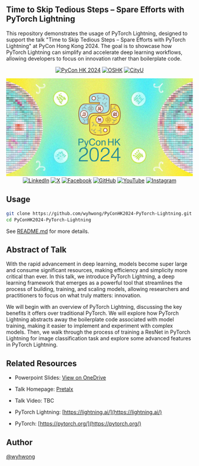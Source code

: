 ## Time to Skip Tedious Steps – Spare Efforts with PyTorch Lightning

This repository demonstrates the usage of PyTorch Lightning, designed to support the talk "Time to Skip Tedious Steps – Spare Efforts with PyTorch Lightning" at PyCon Hong Kong 2024. The goal is to showcase how PyTorch Lightning can simplify and accelerate deep learning workflows, allowing developers to focus on innovation rather than boilerplate code.

<div align="center">

[![PyCon HK 2024](https://img.shields.io/badge/PyCon%20HK-green)](https://pycon.hk/)
[![OSHK](https://img.shields.io/badge/OSHK-00AEEF)](https://opensource.hk/)
[![CityU](https://img.shields.io/badge/CityU-E4405F)](https://www.cityu.edu.hk/)

![PyCon HK 2024](./assets/pycon_banner.jpg)
[![LinkedIn](https://img.shields.io/badge/LinkedIn-blue?&logo=linkedin)](https://www.linkedin.com/company/pyconhk/)
[![X](https://img.shields.io/twitter/follow/PyCon?style=social)](https://x.com/pyconhk/)
[![Facebook](https://img.shields.io/badge/Facebook-blue?&logo=facebook)](https://www.facebook.com/pyconhk/)
[![GitHub](https://img.shields.io/badge/GitHub-black?&logo=github)](https://github.com/pyconhk/)
[![YouTube](https://img.shields.io/badge/YouTube-FF0000?&logo=youtube)](https://www.youtube.com/c/pyconhk)
[![Instagram](https://img.shields.io/badge/Instagram-purple?&logo=instagram&logoColor=white)](https://www.instagram.com/pyconhk/)

</div>

## Usage

```bash
git clone https://github.com/wyhwong/PyConHK2024-PyTorch-Lightning.git
cd PyConHK2024-PyTorch-Lightning
```

See [README.md](./src/README.md) for more details.

## Abstract of Talk

With the rapid advancement in deep learning, models become super large and consume significant resources, making efficiency and simplicity more critical than ever. In this talk, we introduce PyTorch Lightning, a deep learning framework that emerges as a powerful tool that streamlines the process of building, training, and scaling models, allowing researchers and practitioners to focus on what truly matters: innovation.

We will begin with an overview of PyTorch Lightning, discussing the key benefits it offers over traditional PyTorch. We will explore how PyTorch Lightning abstracts away the boilerplate code associated with model training, making it easier to implement and experiment with complex models. Then, we walk through the process of training a ResNet in PyTorch Lightning for image classification task and explore some advanced features in PyTorch Lightning.

## Related Resources

- Powerpoint Slides: [View on OneDrive](https://1drv.ms/p/c/7adfdf652c41fb6c/EZ-Bd0i38FJKmzw5_ZYT6UIBDWWKBVsM30SlBTa2R2Cx1A)

- Talk Homepage: [Pretalx](https://pretalx.com/pyconhk2024/talk/UVKEGD/)

- Talk Video: TBC

- PyTorch Lightning: [https://lightning.ai/](https://lightning.ai/)

- PyTorch: [https://pytorch.org/](https://pytorch.org/)

## Author
[@wyhwong](https://github.com/wyhwong)
